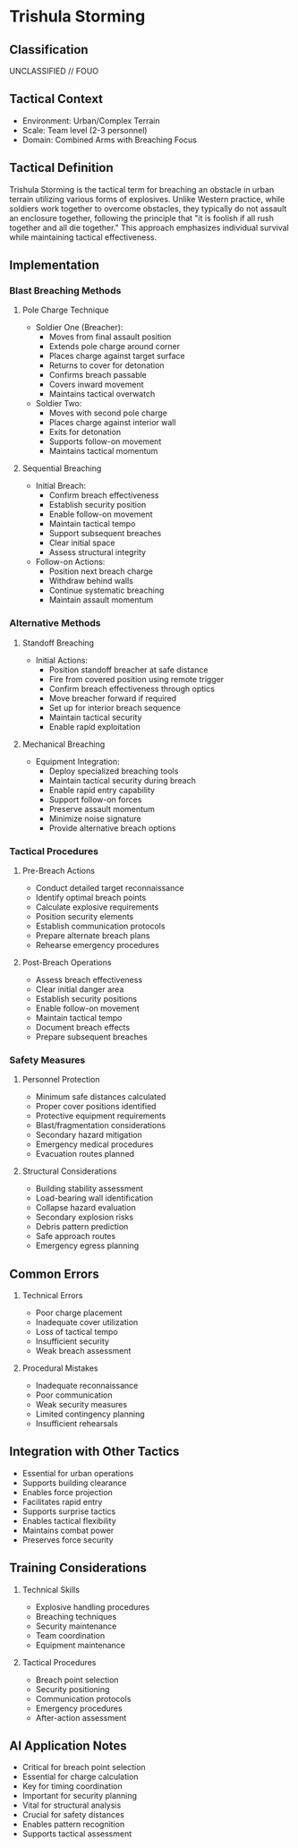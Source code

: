# Trishula Storming

## Classification

UNCLASSIFIED // FOUO

## Tactical Context

- Environment: Urban/Complex Terrain
- Scale: Team level (2-3 personnel)
- Domain: Combined Arms with Breaching Focus

## Tactical Definition

Trishula Storming is the tactical term for breaching an obstacle in urban
terrain utilizing various forms of explosives. Unlike Western practice, while
soldiers work together to overcome obstacles, they typically do not assault an
enclosure together, following the principle that "it is foolish if all rush
together and all die together." This approach emphasizes individual survival
while maintaining tactical effectiveness.

## Implementation

### Blast Breaching Methods

1. Pole Charge Technique

   - Soldier One (Breacher):
     - Moves from final assault position
     - Extends pole charge around corner
     - Places charge against target surface
     - Returns to cover for detonation
     - Confirms breach passable
     - Covers inward movement
     - Maintains tactical overwatch
   - Soldier Two:
     - Moves with second pole charge
     - Places charge against interior wall
     - Exits for detonation
     - Supports follow-on movement
     - Maintains tactical momentum

2. Sequential Breaching
   - Initial Breach:
     - Confirm breach effectiveness
     - Establish security position
     - Enable follow-on movement
     - Maintain tactical tempo
     - Support subsequent breaches
     - Clear initial space
     - Assess structural integrity
   - Follow-on Actions:
     - Position next breach charge
     - Withdraw behind walls
     - Continue systematic breaching
     - Maintain assault momentum

### Alternative Methods

1. Standoff Breaching

   - Initial Actions:
     - Position standoff breacher at safe distance
     - Fire from covered position using remote trigger
     - Confirm breach effectiveness through optics
     - Move breacher forward if required
     - Set up for interior breach sequence
     - Maintain tactical security
     - Enable rapid exploitation

2. Mechanical Breaching
   - Equipment Integration:
     - Deploy specialized breaching tools
     - Maintain tactical security during breach
     - Enable rapid entry capability
     - Support follow-on forces
     - Preserve assault momentum
     - Minimize noise signature
     - Provide alternative breach options

### Tactical Procedures

1. Pre-Breach Actions

   - Conduct detailed target reconnaissance
   - Identify optimal breach points
   - Calculate explosive requirements
   - Position security elements
   - Establish communication protocols
   - Prepare alternate breach plans
   - Rehearse emergency procedures

2. Post-Breach Operations
   - Assess breach effectiveness
   - Clear initial danger area
   - Establish security positions
   - Enable follow-on movement
   - Maintain tactical tempo
   - Document breach effects
   - Prepare subsequent breaches

### Safety Measures

1. Personnel Protection

   - Minimum safe distances calculated
   - Proper cover positions identified
   - Protective equipment requirements
   - Blast/fragmentation considerations
   - Secondary hazard mitigation
   - Emergency medical procedures
   - Evacuation routes planned

2. Structural Considerations
   - Building stability assessment
   - Load-bearing wall identification
   - Collapse hazard evaluation
   - Secondary explosion risks
   - Debris pattern prediction
   - Safe approach routes
   - Emergency egress planning

## Common Errors

1. Technical Errors

   - Poor charge placement
   - Inadequate cover utilization
   - Loss of tactical tempo
   - Insufficient security
   - Weak breach assessment

2. Procedural Mistakes
   - Inadequate reconnaissance
   - Poor communication
   - Weak security measures
   - Limited contingency planning
   - Insufficient rehearsals

## Integration with Other Tactics

- Essential for urban operations
- Supports building clearance
- Enables force projection
- Facilitates rapid entry
- Supports surprise tactics
- Enables tactical flexibility
- Maintains combat power
- Preserves force security

## Training Considerations

1. Technical Skills

   - Explosive handling procedures
   - Breaching techniques
   - Security maintenance
   - Team coordination
   - Equipment maintenance

2. Tactical Procedures
   - Breach point selection
   - Security positioning
   - Communication protocols
   - Emergency procedures
   - After-action assessment

## AI Application Notes

- Critical for breach point selection
- Essential for charge calculation
- Key for timing coordination
- Important for security planning
- Vital for structural analysis
- Crucial for safety distances
- Enables pattern recognition
- Supports tactical assessment
